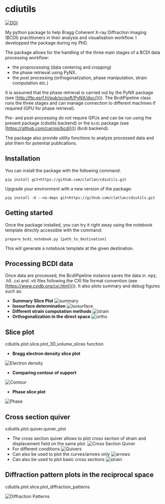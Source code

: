# cdiutils

[![DOI](https://zenodo.org/badge/360442527.svg)](https://zenodo.org/badge/latestdoi/360442527)

My python package to help Bragg Coherent X-ray Diffraction Imaging (BCDI) practitioners in their analysis and visualisation workflow. I developped the package during my PhD.

The package allows for the handling of the three main stages of a BCDI data processing workflow:

* the proprocessing (data centering and cropping)
* the phase retrieval using PyNX.
* the post processing (orthogonalization, phase manipulation, strain computation etc.)

It is assumed that the phase retrieval is carried out by the PyNX package (see [http://ftp.esrf.fr/pub/scisoft/PyNX/doc/]()). The BcdiPipeline class runs the three stages and can manage connection to different machines if required (GPU  for phase retrieval).

Pre- and post-processing do not require GPUs and can be run using the present package (cdiutils backend) or the `bcdi` package (see [https://github.com/carnisj/bcdi]()) (bcdi backend).

The package also provide utility fonctions to analyze processed data and plot them for potential publications.

## Installation

You can install the package with the following command:

```
pip install git+https://github.com/clatlan/cdiutils.git
```

Upgrade your environment with a new version of the package:

```
pip install -U --no-deps git+https://github.com/clatlan/cdiutils.git
```

## Getting started
Once the package installed, you can try it right away using the notebook template directly accessible with the command:

```
prepare_bcdi_notebook.py [path_to_destination]
```
This will generate a notebook template at the given destination.

## Processing BCDI data

Once data are processed, the BcdiPipeline instance saves the data in .npz, .h5 .cxi and .vti files following the CXI file format convention (see [https://www.cxidb.org/cxi.html]()). It also plots summary and debug figures such as:

* **Summary Slice Plot**
  ![summary](https://github.com/clatlan/cdiutils/blob/master/images/cdiutils_S311_summary_slice_plot.png)
* **Isosurface determination**
  ![isosurface](https://github.com/clatlan/cdiutils/blob/master/images/cdiutils_S311_amplitude_distribution_plot.png)
* **Different strain computation methods**
  ![strain](https://github.com/clatlan/cdiutils/blob/master/images/cdiutils_S311_different_strain_methods.png)
* **Orthogonalization in the direct space**
  ![ortho](https://github.com/clatlan/cdiutils/blob/master/images/cdiutils_S311_direct_lab_orthogonaliztion_plot.png)

## Slice plot

cdiutils.plot.slice.plot_3D_volume_slices function

* **Bragg electron density slice plot**

![Electron density](https://github.com/clatlan/cdiutils/blob/master/images/electron_density.png)

* **Comparing contour of support**

![Contour](https://github.com/clatlan/cdiutils/blob/master/images/contour.png)

* **Phase slice plot**

![Phase](https://github.com/clatlan/cdiutils/blob/master/images/phase.png)

## Cross section quiver

cdiutils.plot.quiver.quiver_plot

* The cross section quiver allows to plot cross section of strain and displacement field on the same plot.
  ![Cross Section Quiver](https://github.com/clatlan/cdiutils/blob/master/images/cross_section_quiver.png)
* For different conditions
  ![Quivers](https://github.com/clatlan/cdiutils/blob/master/images/multi_cross_sections.png)
* Can also be used to plot the curves/arrows only
  ![arrows](https://github.com/clatlan/cdiutils/blob/master/images/arrows.png)
* Can also be used to plot basic cross sections
  ![strain](https://github.com/clatlan/cdiutils/blob/master/images/strain.png)

## Diffraction pattern plots in the reciprocal space

cdiutils.plot.slice.plot_diffraction_patterns

![Diffraction Patterns](https://github.com/clatlan/cdiutils/blob/master/images/diffraction_patterns.png)

